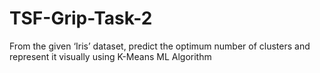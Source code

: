 # TSF-Grip-Task-2
From the given ‘Iris’ dataset, predict the optimum number of clusters and represent it visually using K-Means ML Algorithm
